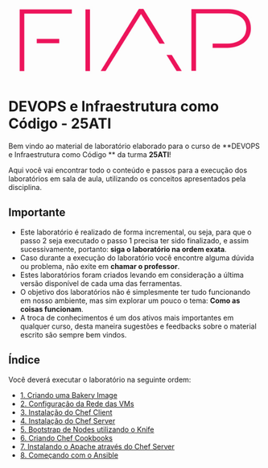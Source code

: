 ![fiap logo](/images/fiap_logo.jpg)

# DEVOPS e Infraestrutura como Código	 - 25ATI

Bem vindo ao material de laboratório elaborado para o curso de **DEVOPS e Infraestrutura como Código	** da turma **25ATI**!

Aqui você vai encontrar todo o conteúdo e passos para a execução dos laboratórios em sala de aula, utilizando os conceitos apresentados pela disciplina.

## Importante

* Este laboratório é realizado de forma incremental, ou seja, para que o passo 2 seja executado o passo 1 precisa ter sido finalizado, e assim sucessivamente, portanto: **siga o laboratório na ordem exata**.
* Caso durante a execução do laboratório você encontre alguma dúvida ou problema, não exite em **chamar o professor**.
* Estes laboratórios foram criados levando em consideração a última versão disponível de cada uma das ferramentas.
* O objetivo dos laboratórios não é simplesmente ter tudo funcionando em nosso ambiente, mas sim explorar um pouco o tema: **Como as coisas funcionam**.
* A troca de conhecimentos é um dos ativos mais importantes em qualquer curso, desta maneira sugestões e feedbacks sobre o material escrito são sempre bem vindos.

## Índice

Você deverá executar o laboratório na seguinte ordem:


* [1. Criando uma Bakery Image ](/01-BakeryImage/)
* [2. Configuração da Rede das VMs](/02-ConfiguracaoRedeVirtualBox/)
* [3. Instalação do Chef Client](/03-ChefClient/)
* [4. Instalação do Chef Server](/04-InstalacaoChefServer/)
* [5. Bootstrap de Nodes utilizando o Knife](/05-BootstrapUsandoKnife/)
* [6. Criando Chef Cookbooks](/06-CriandoCookbooks/)
* [7. Instalando o Apache através do Chef Server](/07-InstalandoApache/)
* [8. Começando com o Ansible](08-ComecandoComAnsible)
